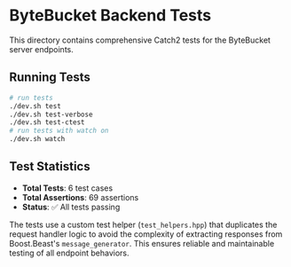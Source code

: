 # ByteBucket Backend Tests

This directory contains comprehensive Catch2 tests for the ByteBucket server endpoints.

## Running Tests

```bash
# run tests
./dev.sh test
./dev.sh test-verbose
./dev.sh test-ctest
# run tests with watch on
./dev.sh watch
```

## Test Statistics

- **Total Tests**: 6 test cases
- **Total Assertions**: 69 assertions
- **Status**: ✅ All tests passing

The tests use a custom test helper (`test_helpers.hpp`) that duplicates the request handler logic to avoid the complexity of extracting responses from Boost.Beast's `message_generator`. This ensures reliable and maintainable testing of all endpoint behaviors.
